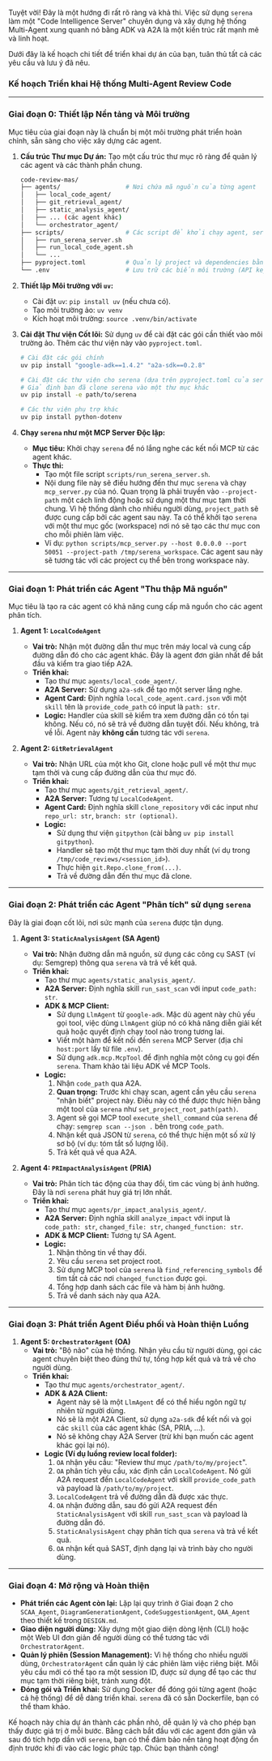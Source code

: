 Tuyệt vời\! Đây là một hướng đi rất rõ ràng và khả thi. Việc sử dụng `serena` làm một "Code Intelligence Server" chuyên dụng và xây dựng hệ thống Multi-Agent xung quanh nó bằng ADK và A2A là một kiến trúc rất mạnh mẽ và linh hoạt.

Dưới đây là kế hoạch chi tiết để triển khai dự án của bạn, tuân thủ tất cả các yêu cầu và lưu ý đã nêu.

### **Kế hoạch Triển khai Hệ thống Multi-Agent Review Code**

-----

### **Giai đoạn 0: Thiết lập Nền tảng và Môi trường**

Mục tiêu của giai đoạn này là chuẩn bị một môi trường phát triển hoàn chỉnh, sẵn sàng cho việc xây dựng các agent.

1.  **Cấu trúc Thư mục Dự án:**
    Tạo một cấu trúc thư mục rõ ràng để quản lý các agent và các thành phần chung.

    ```bash
    code-review-mas/
    ├── agents/                  # Nơi chứa mã nguồn của từng agent
    │   ├── local_code_agent/
    │   ├── git_retrieval_agent/
    │   ├── static_analysis_agent/
    │   ├── ... (các agent khác)
    │   └── orchestrator_agent/
    ├── scripts/                 # Các script để khởi chạy agent, serena, etc.
    │   ├── run_serena_server.sh
    │   ├── run_local_code_agent.sh
    │   └── ...
    ├── pyproject.toml           # Quản lý project và dependencies bằng uv
    └── .env                     # Lưu trữ các biến môi trường (API keys, etc.)
    ```

2.  **Thiết lập Môi trường với `uv`:**

      * Cài đặt `uv`: `pip install uv` (nếu chưa có).
      * Tạo môi trường ảo: `uv venv`
      * Kích hoạt môi trường: `source .venv/bin/activate`

3.  **Cài đặt Thư viện Cốt lõi:**
    Sử dụng `uv` để cài đặt các gói cần thiết vào môi trường ảo. Thêm các thư viện này vào `pyproject.toml`.

    ```bash
    # Cài đặt các gói chính
    uv pip install "google-adk==1.4.2" "a2a-sdk==0.2.8"

    # Cài đặt các thư viện cho serena (dựa trên pyproject.toml của serena)
    # Giả định bạn đã clone serena vào một thư mục khác
    uv pip install -e path/to/serena

    # Các thư viện phụ trợ khác
    uv pip install python-dotenv
    ```

4.  **Chạy `serena` như một MCP Server Độc lập:**

      * **Mục tiêu:** Khởi chạy `serena` để nó lắng nghe các kết nối MCP từ các agent khác.
      * **Thực thi:**
          * Tạo một file script `scripts/run_serena_server.sh`.
          * Nội dung file này sẽ điều hướng đến thư mục `serena` và chạy `mcp_server.py` của nó. Quan trọng là phải truyền vào `--project-path` một cách linh động hoặc sử dụng một thư mục tạm thời chung. Vì hệ thống dành cho nhiều người dùng, `project_path` sẽ được cung cấp bởi các agent sau này. Ta có thể khởi tạo `serena` với một thư mục gốc (workspace) nơi nó sẽ tạo các thư mục con cho mỗi phiên làm việc.
          * Ví dụ: `python scripts/mcp_server.py --host 0.0.0.0 --port 50051 --project-path /tmp/serena_workspace`. Các agent sau này sẽ tương tác với các project cụ thể bên trong workspace này.

-----

### **Giai đoạn 1: Phát triển các Agent "Thu thập Mã nguồn"**

Mục tiêu là tạo ra các agent có khả năng cung cấp mã nguồn cho các agent phân tích.

1.  **Agent 1: `LocalCodeAgent`**

      * **Vai trò:** Nhận một đường dẫn thư mục trên máy local và cung cấp đường dẫn đó cho các agent khác. Đây là agent đơn giản nhất để bắt đầu và kiểm tra giao tiếp A2A.
      * **Triển khai:**
          * Tạo thư mục `agents/local_code_agent/`.
          * **A2A Server:** Sử dụng `a2a-sdk` để tạo một server lắng nghe.
          * **Agent Card:** Định nghĩa `local_code_agent.card.json` với một `skill` tên là `provide_code_path` có input là `path: str`.
          * **Logic:** Handler của skill sẽ kiểm tra xem đường dẫn có tồn tại không. Nếu có, nó sẽ trả về đường dẫn tuyệt đối. Nếu không, trả về lỗi. Agent này **không cần** tương tác với `serena`.

2.  **Agent 2: `GitRetrievalAgent`**

      * **Vai trò:** Nhận URL của một kho Git, clone hoặc pull về một thư mục tạm thời và cung cấp đường dẫn của thư mục đó.
      * **Triển khai:**
          * Tạo thư mục `agents/git_retrieval_agent/`.
          * **A2A Server:** Tương tự `LocalCodeAgent`.
          * **Agent Card:** Định nghĩa skill `clone_repository` với các input như `repo_url: str`, `branch: str (optional)`.
          * **Logic:**
              * Sử dụng thư viện `gitpython` (cài bằng `uv pip install gitpython`).
              * Handler sẽ tạo một thư mục tạm thời duy nhất (ví dụ trong `/tmp/code_reviews/<session_id>`).
              * Thực hiện `git.Repo.clone_from(...)`.
              * Trả về đường dẫn đến thư mục đã clone.

-----

### **Giai đoạn 2: Phát triển các Agent "Phân tích" sử dụng `serena`**

Đây là giai đoạn cốt lõi, nơi sức mạnh của `serena` được tận dụng.

1.  **Agent 3: `StaticAnalysisAgent` (SA Agent)**

      * **Vai trò:** Nhận đường dẫn mã nguồn, sử dụng các công cụ SAST (ví dụ: Semgrep) thông qua `serena` và trả về kết quả.
      * **Triển khai:**
          * Tạo thư mục `agents/static_analysis_agent/`.
          * **A2A Server:** Định nghĩa skill `run_sast_scan` với input `code_path: str`.
          * **ADK & MCP Client:**
              * Sử dụng `LlmAgent` từ `google-adk`. Mặc dù agent này chủ yếu gọi tool, việc dùng `LlmAgent` giúp nó có khả năng diễn giải kết quả hoặc quyết định chạy tool nào trong tương lai.
              * Viết một hàm để kết nối đến `serena` MCP Server (địa chỉ `host:port` lấy từ file `.env`).
              * Sử dụng `adk.mcp.McpTool` để định nghĩa một công cụ gọi đến `serena`. Tham khảo tài liệu ADK về MCP Tools.
          * **Logic:**
            1.  Nhận `code_path` qua A2A.
            2.  **Quan trọng:** Trước khi chạy scan, agent cần yêu cầu `serena` "nhận biết" project này. Điều này có thể được thực hiện bằng một tool của `serena` như `set_project_root_path(path)`.
            3.  Agent sẽ gọi MCP tool `execute_shell_command` của `serena` để chạy: `semgrep scan --json .` bên trong `code_path`.
            4.  Nhận kết quả JSON từ `serena`, có thể thực hiện một số xử lý sơ bộ (ví dụ: tóm tắt số lượng lỗi).
            5.  Trả kết quả về qua A2A.

2.  **Agent 4: `PRImpactAnalysisAgent` (PRIA)**

      * **Vai trò:** Phân tích tác động của thay đổi, tìm các vùng bị ảnh hưởng. Đây là nơi `serena` phát huy giá trị lớn nhất.
      * **Triển khai:**
          * Tạo thư mục `agents/pr_impact_analysis_agent/`.
          * **A2A Server:** Định nghĩa skill `analyze_impact` với input là `code_path: str`, `changed_file: str`, `changed_function: str`.
          * **ADK & MCP Client:** Tương tự SA Agent.
          * **Logic:**
            1.  Nhận thông tin về thay đổi.
            2.  Yêu cầu `serena` set project root.
            3.  Sử dụng MCP tool của `serena` là `find_referencing_symbols` để tìm tất cả các nơi `changed_function` được gọi.
            4.  Tổng hợp danh sách các file và hàm bị ảnh hưởng.
            5.  Trả về danh sách này qua A2A.

-----

### **Giai đoạn 3: Phát triển Agent Điều phối và Hoàn thiện Luồng**

1.  **Agent 5: `OrchestratorAgent` (OA)**
      * **Vai trò:** "Bộ não" của hệ thống. Nhận yêu cầu từ người dùng, gọi các agent chuyên biệt theo đúng thứ tự, tổng hợp kết quả và trả về cho người dùng.
      * **Triển khai:**
          * Tạo thư mục `agents/orchestrator_agent/`.
          * **ADK & A2A Client:**
              * Agent này sẽ là một `LlmAgent` để có thể hiểu ngôn ngữ tự nhiên từ người dùng.
              * Nó sẽ là một A2A Client, sử dụng `a2a-sdk` để kết nối và gọi các `skill` của các agent khác (SA, PRIA, ...).
              * Nó sẽ không chạy A2A Server (trừ khi bạn muốn các agent khác gọi lại nó).
          * **Logic (Ví dụ luồng review local folder):**
            1.  `OA` nhận yêu cầu: "Review thư mục `/path/to/my/project`".
            2.  `OA` phân tích yêu cầu, xác định cần `LocalCodeAgent`. Nó gửi A2A request đến `LocalCodeAgent` với skill `provide_code_path` và payload là `/path/to/my/project`.
            3.  `LocalCodeAgent` trả về đường dẫn đã được xác thực.
            4.  `OA` nhận đường dẫn, sau đó gửi A2A request đến `StaticAnalysisAgent` với skill `run_sast_scan` và payload là đường dẫn đó.
            5.  `StaticAnalysisAgent` chạy phân tích qua `serena` và trả về kết quả.
            6.  `OA` nhận kết quả SAST, định dạng lại và trình bày cho người dùng.

-----

### **Giai đoạn 4: Mở rộng và Hoàn thiện**

  * **Phát triển các Agent còn lại:** Lặp lại quy trình ở Giai đoạn 2 cho `SCAA_Agent`, `DiagramGenerationAgent`, `CodeSuggestionAgent`, `QAA_Agent` theo thiết kế trong `DESIGN.md`.
  * **Giao diện người dùng:** Xây dựng một giao diện dòng lệnh (CLI) hoặc một Web UI đơn giản để người dùng có thể tương tác với `OrchestratorAgent`.
  * **Quản lý phiên (Session Management):** Vì hệ thống cho nhiều người dùng, `OrchestratorAgent` cần quản lý các phiên làm việc riêng biệt. Mỗi yêu cầu mới có thể tạo ra một session ID, được sử dụng để tạo các thư mục tạm thời riêng biệt, tránh xung đột.
  * **Đóng gói và Triển khai:** Sử dụng Docker để đóng gói từng agent (hoặc cả hệ thống) để dễ dàng triển khai. `serena` đã có sẵn Dockerfile, bạn có thể tham khảo.

Kế hoạch này chia dự án thành các phần nhỏ, dễ quản lý và cho phép bạn thấy được giá trị ở mỗi bước. Bằng cách bắt đầu với các agent đơn giản và sau đó tích hợp dần với `serena`, bạn có thể đảm bảo nền tảng hoạt động ổn định trước khi đi vào các logic phức tạp. Chúc bạn thành công\!